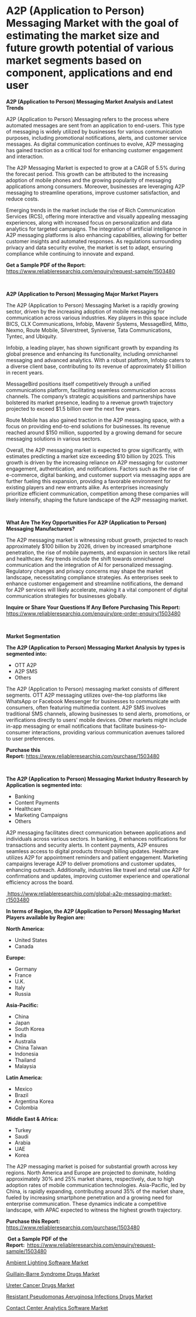 <p><h1>A2P (Application to Person) Messaging Market with the goal of estimating the market size and future growth potential of various market segments based on component, applications and end user</h1></p><p><strong>A2P (Application to Person) Messaging Market Analysis and Latest Trends</strong></p>
<p><p>A2P (Application to Person) Messaging refers to the process where automated messages are sent from an application to end-users. This type of messaging is widely utilized by businesses for various communication purposes, including promotional notifications, alerts, and customer service messages. As digital communication continues to evolve, A2P messaging has gained traction as a critical tool for enhancing customer engagement and interaction.</p><p>The A2P Messaging Market is expected to grow at a CAGR of 5.5% during the forecast period. This growth can be attributed to the increasing adoption of mobile phones and the growing popularity of messaging applications among consumers. Moreover, businesses are leveraging A2P messaging to streamline operations, improve customer satisfaction, and reduce costs. </p><p>Emerging trends in the market include the rise of Rich Communication Services (RCS), offering more interactive and visually appealing messaging experiences, along with increased focus on personalization and data analytics for targeted campaigns. The integration of artificial intelligence in A2P messaging platforms is also enhancing capabilities, allowing for better customer insights and automated responses. As regulations surrounding privacy and data security evolve, the market is set to adapt, ensuring compliance while continuing to innovate and expand.</p></p>
<p><strong>Get a Sample PDF of the Report:&nbsp;</strong> <a href="https://www.reliableresearchiq.com/enquiry/request-sample/1503480?utm_campaign=1137&utm_medium=2&utm_source=Github&utm_content=ia&utm_term=23032025&utm_id=a2p-application-to-person-messaging">https://www.reliableresearchiq.com/enquiry/request-sample/1503480</a></p>
<p>&nbsp;</p>
<p><strong>A2P (Application to Person) Messaging Major Market Players</strong></p>
<p><p>The A2P (Application to Person) Messaging Market is a rapidly growing sector, driven by the increasing adoption of mobile messaging for communication across various industries. Key players in this space include BICS, CLX Communications, Infobip, Mavenir Systems, MessageBird, Mitto, Nexmo, Route Mobile, Silverstreet, Syniverse, Tata Communications, Tyntec, and Ubiquity.</p><p>Infobip, a leading player, has shown significant growth by expanding its global presence and enhancing its functionality, including omnichannel messaging and advanced analytics. With a robust platform, Infobip caters to a diverse client base, contributing to its revenue of approximately $1 billion in recent years.</p><p>MessageBird positions itself competitively through a unified communications platform, facilitating seamless communication across channels. The company’s strategic acquisitions and partnerships have bolstered its market presence, leading to a revenue growth trajectory projected to exceed $1.5 billion over the next few years.</p><p>Route Mobile has also gained traction in the A2P messaging space, with a focus on providing end-to-end solutions for businesses. Its revenue reached around $150 million, supported by a growing demand for secure messaging solutions in various sectors.</p><p>Overall, the A2P messaging market is expected to grow significantly, with estimates predicting a market size exceeding $10 billion by 2025. This growth is driven by the increasing reliance on A2P messaging for customer engagement, authentication, and notifications. Factors such as the rise of e-commerce, digital banking, and customer support via messaging apps are further fueling this expansion, providing a favorable environment for existing players and new entrants alike. As enterprises increasingly prioritize efficient communication, competition among these companies will likely intensify, shaping the future landscape of the A2P messaging market.</p></p>
<p>&nbsp;</p>
<p><strong>What Are The Key Opportunities For A2P (Application to Person) Messaging Manufacturers?</strong></p>
<p><p>The A2P messaging market is witnessing robust growth, projected to reach approximately $100 billion by 2026, driven by increased smartphone penetration, the rise of mobile payments, and expansion in sectors like retail and healthcare. Key trends include the shift towards omnichannel communication and the integration of AI for personalized messaging. Regulatory changes and privacy concerns may shape the market landscape, necessitating compliance strategies. As enterprises seek to enhance customer engagement and streamline notifications, the demand for A2P services will likely accelerate, making it a vital component of digital communication strategies for businesses globally.</p></p>
<p><strong>Inquire or Share Your Questions If Any Before Purchasing This Report:</strong> <a href="https://www.reliableresearchiq.com/enquiry/pre-order-enquiry/1503480?utm_campaign=1137&utm_medium=2&utm_source=Github&utm_content=ia&utm_term=23032025&utm_id=a2p-application-to-person-messaging">https://www.reliableresearchiq.com/enquiry/pre-order-enquiry/1503480</a></p>
<p>&nbsp;</p>
<p><strong>Market Segmentation</strong></p>
<p><strong>The A2P (Application to Person) Messaging Market Analysis by types is segmented into:</strong></p>
<p><ul><li>OTT A2P</li><li>A2P SMS</li><li>Others</li></ul></p>
<p><p>The A2P (Application to Person) messaging market consists of different segments. OTT A2P messaging utilizes over-the-top platforms like WhatsApp or Facebook Messenger for businesses to communicate with consumers, often featuring multimedia content. A2P SMS involves traditional SMS channels, allowing businesses to send alerts, promotions, or verifications directly to users' mobile devices. Other markets might include in-app messaging or email notifications that facilitate business-to-consumer interactions, providing various communication avenues tailored to user preferences.</p></p>
<p><strong>Purchase this Report:&nbsp;</strong><a href="https://www.reliableresearchiq.com/purchase/1503480?utm_campaign=1137&utm_medium=2&utm_source=Github&utm_content=ia&utm_term=23032025&utm_id=a2p-application-to-person-messaging">https://www.reliableresearchiq.com/purchase/1503480</a></p>
<p>&nbsp;</p>
<p><strong>The A2P (Application to Person) Messaging Market Industry Research by Application is segmented into:</strong></p>
<p><ul><li>Banking</li><li>Content Payments</li><li>Healthcare</li><li>Marketing Campaigns</li><li>Others</li></ul></p>
<p><p>A2P messaging facilitates direct communication between applications and individuals across various sectors. In banking, it enhances notifications for transactions and security alerts. In content payments, A2P ensures seamless access to digital products through billing updates. Healthcare utilizes A2P for appointment reminders and patient engagement. Marketing campaigns leverage A2P to deliver promotions and customer updates, enhancing outreach. Additionally, industries like travel and retail use A2P for confirmations and updates, improving customer experience and operational efficiency across the board.</p></p>
<p><a href="https://www.reliableresearchiq.com/global-a2p-messaging-market-r1503480?utm_campaign=1137&utm_medium=2&utm_source=Github&utm_content=ia&utm_term=23032025&utm_id=a2p-application-to-person-messaging">&nbsp;https://www.reliableresearchiq.com/global-a2p-messaging-market-r1503480</a></p>
<p><strong>In terms of Region, the A2P (Application to Person) Messaging Market Players available by Region are:</strong></p>
<p>
    <p> <strong> North America: </strong>
        <ul>
            <li>United States</li>
            <li>Canada</li>
        </ul>
        </p> 
    <p> <strong> Europe: </strong>
        <ul>
            <li>Germany</li>
            <li>France</li>
            <li>U.K.</li>
            <li>Italy</li>
            <li>Russia</li>
        </ul>
        </p> 
    <p> <strong> Asia-Pacific: </strong>
        <ul>
            <li>China</li>
            <li>Japan</li>
            <li>South Korea</li>
            <li>India</li>
            <li>Australia</li>
            <li>China Taiwan</li>
            <li>Indonesia</li>
            <li>Thailand</li>
            <li>Malaysia</li>
        </ul>
        </p> 
    <p> <strong> Latin America: </strong>
        <ul>
            <li>Mexico</li>
            <li>Brazil</li>
            <li>Argentina Korea</li>
            <li>Colombia</li>
        </ul>
        </p> 
    <p> <strong> Middle East & Africa: </strong>
        <ul>
            <li>Turkey</li>
            <li>Saudi</li>
            <li>Arabia</li>
            <li>UAE</li>
            <li>Korea</li>
        </ul>
    </p>
    </p>
<p><p>The A2P messaging market is poised for substantial growth across key regions. North America and Europe are projected to dominate, holding approximately 30% and 25% market shares, respectively, due to high adoption rates of mobile communication technologies. Asia-Pacific, led by China, is rapidly expanding, contributing around 35% of the market share, fueled by increasing smartphone penetration and a growing need for enterprise communication. These dynamics indicate a competitive landscape, with APAC expected to witness the highest growth trajectory.</p></p>
<p><strong>Purchase this Report: </strong><a href="https://www.reliableresearchiq.com/purchase/1503480?utm_campaign=1137&utm_medium=2&utm_source=Github&utm_content=ia&utm_term=23032025&utm_id=a2p-application-to-person-messaging">https://www.reliableresearchiq.com/purchase/1503480</a></p>
<p>&nbsp;<strong>Get a Sample PDF of the Report:&nbsp;&nbsp;</strong><a href="https://www.reliableresearchiq.com/enquiry/request-sample/1503480?utm_campaign=1137&utm_medium=2&utm_source=Github&utm_content=ia&utm_term=23032025&utm_id=a2p-application-to-person-messaging">https://www.reliableresearchiq.com/enquiry/request-sample/1503480</a></p>
<p><strong></strong></p>
<p><p><a href="https://github.com/yenagmah/Market-Research-Report-List-1/blob/main/ambient-lighting-software-market.md?utm_campaign=1137&utm_medium=2&utm_source=Github&utm_content=ia&utm_term=23032025&utm_id=a2p-application-to-person-messaging">Ambient Lighting Software Market</a></p><p><a href="https://github.com/navodfetiya/Market-Research-Report-List-1/blob/main/guillain-barre-syndrome-drugs-market.md?utm_campaign=1137&utm_medium=2&utm_source=Github&utm_content=ia&utm_term=23032025&utm_id=a2p-application-to-person-messaging">Guillain-Barre Syndrome Drugs Market</a></p><p><a href="https://github.com/cevzarvargem/Market-Research-Report-List-1/blob/main/ureter-cancer-drugs-market.md?utm_campaign=1137&utm_medium=2&utm_source=Github&utm_content=ia&utm_term=23032025&utm_id=a2p-application-to-person-messaging">Ureter Cancer Drugs Market</a></p><p><a href="https://github.com/doganaqev/Market-Research-Report-List-1/blob/main/resistant-pseudomonas-aeruginosa-infections-drugs-market.md?utm_campaign=1137&utm_medium=2&utm_source=Github&utm_content=ia&utm_term=23032025&utm_id=a2p-application-to-person-messaging">Resistant Pseudomonas Aeruginosa Infections Drugs Market</a></p><p><a href="https://github.com/omemaeuseda/Market-Research-Report-List-1/blob/main/contact-center-analytics-software-market.md?utm_campaign=1137&utm_medium=2&utm_source=Github&utm_content=ia&utm_term=23032025&utm_id=a2p-application-to-person-messaging">Contact Center Analytics Software Market</a></p></p>